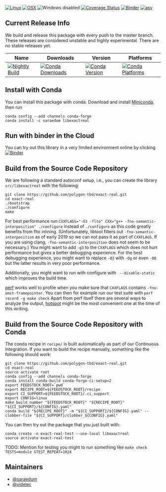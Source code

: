 [![Linux](https://img.shields.io/circleci/project/github/polygon-tbd/exact-real/master.svg?label=Linux)](https://circleci.com/gh/polygon-tbd/exact-real)
[![OSX](https://img.shields.io/travis/polygon-tbd/exact-real/master.svg?label=macOS)](https://travis-ci.org/polygon-tbd/exact-real)
![Windows disabled](https://img.shields.io/badge/Windows-disabled-lightgrey.svg)
[![Coverage Status](https://coveralls.io/repos/github/polygon-tbd/exact-real/badge.svg?branch=_conda_cache_origin_head)](https://coveralls.io/github/polygon-tbd/exact-real?branch=_conda_cache_origin_head)
[![Binder](https://mybinder.org/badge_logo.svg)](https://mybinder.org/v2/gh/polygon-tbd/exact-real/master?filepath=binder%2FSample.ipynb)
[![asv](http://img.shields.io/badge/benchmarked%20by-asv-blue.svg?style=flat)](https://polygon-tbd.github.io/exact-real-asv/)

## Current Release Info

We build and release this package with every push to the master branch. These releases are considered unstable and highly
experimental. There are no stable releases yet.

| Name | Downloads | Version | Platforms |
| --- | --- | --- | --- |
| [![Nightly Build](https://img.shields.io/badge/experimental-libexactreal-green.svg)](https://anaconda.org/saraedum/libexactreal) | [![Conda Downloads](https://img.shields.io/conda/dn/saraedum/libexactreal.svg)](https://anaconda.org/saraedum/libexactreal) | [![Conda Version](https://img.shields.io/conda/vn/saraedum/libexactreal.svg)](https://anaconda.org/saraedum/libexactreal) | [![Conda Platforms](https://img.shields.io/conda/pn/saraedum/libexactreal.svg)](https://anaconda.org/saraedum/libexactreal) |

## Install with Conda

You can install this package with conda. Download and install [Miniconda](https://conda.io/miniconda.html), then run

```
conda config --add channels conda-forge
conda install -c saraedum libexactreal
```

## Run with binder in the Cloud

You can try out this library in a very limited environment online by clicking
[![Binder](https://mybinder.org/badge_logo.svg)](https://mybinder.org/v2/gh/polygon-tbd/exact-real/master?filepath=binder%2FSample.ipynb)

## Build from the Source Code Repository

We are following a standard autoconf setup, i.e., you can create the library
`src/libexactreal` with the following:

```
git clone https://github.com/polygon-tbd/exact-real.git
cd exact-real
./bootstrap
./configure
make
```

For best performance run `CXXFLAGS="-O3 -flto" CXX="g++
-fno-semantic-interposition" ./configure` instead of `./configure` as this code
greatly benefits from flto inlining. (Unfortunately, libtool filters out
`-fno-semantic-interposition` as of early 2019 so we can not pass it as part of
`CXXFLAGS`. If you are using clang, `-fno-semantic-interposition` does not seem
to be necessary.) You might want to add `-g3` to the `CXXFLAGS` which does not
hurt performance but gives a better debugging experience. For the best
debugging experience, you might want to replace `-O3` with `-Og` or even `-O0`
but the latter results in very poor performance.

Additionally, you might want to run with configure with ` --disable-static`
which improves the build time.

[perf](https://perf.wiki.kernel.org/index.php/Main_Page) works well to profile
when you make sure that `CXXFLAGS` contains `-fno-omit-framepointer`. You can
then for example run our test suite with `perf record -g make check`
Apart from perf itself there are several ways to analyze the output,
[hotspot](https://github.com/KDAB/hotspot) might be the most convenient one at
the time of this writing.

## Build from the Source Code Repository with Conda

The conda recipe in `recipe/` is built automatically as part of our Continuous
Integration. If you want to build the recipe manually, something like the
following should work:

```
git clone https://github.com/polygon-tbd/exact-real.git
cd exact-real
source activate root
conda config --add channels conda-forge
conda install conda-build conda-forge-ci-setup=2
export FEEDSTOCK_ROOT=`pwd`
export RECIPE_ROOT=${FEEDSTOCK_ROOT}/recipe
export CI_SUPPORT=${FEEDSTOCK_ROOT}/.ci_support
export CONFIG=linux_
make_build_number "${FEEDSTOCK_ROOT}" "${RECIPE_ROOT}" "${CI_SUPPORT}/${CONFIG}.yaml"
conda build "${RECIPE_ROOT}" -m "${CI_SUPPORT}/${CONFIG}.yaml" --clobber-file "${CI_SUPPORT}/clobber_${CONFIG}.yaml"
```

You can then try out the package that you just built with:
```
conda create -n exact-real-test --use-local libexactreal
source activate exact-real-test
```

TODO: Mention for testing you might to run something like `make check TESTS=module GTEST_REPEAT=1024`

## Maintainers

* [@saraedum](https://github.com/saraedum)
* [@videlec](https://github.com/videlec)
